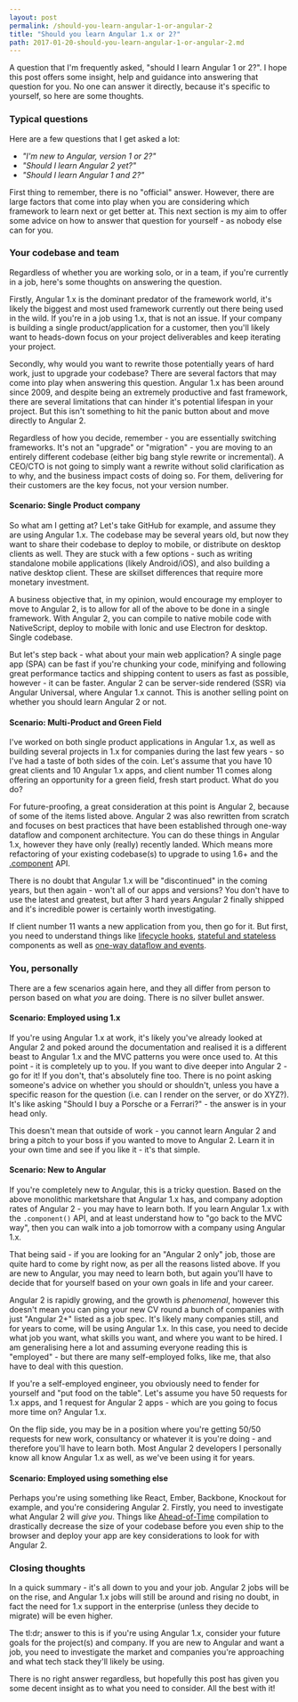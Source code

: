 ```yaml
---
layout: post
permalink: /should-you-learn-angular-1-or-angular-2
title: "Should you learn Angular 1.x or 2?"
path: 2017-01-20-should-you-learn-angular-1-or-angular-2.md
---
```


A question that I'm frequently asked, "should I learn Angular 1 or 2?". I hope this post offers some insight, help and guidance into answering that question for you. No one can answer it directly, because it's specific to yourself, so here are some thoughts.

### Typical questions

Here are a few questions that I get asked a lot:

- _"I'm new to Angular, version 1 or 2?"_
- _"Should I learn Angular 2 yet?"_
- _"Should I learn Angular 1 and 2?"_

First thing to remember, there is no "official" answer. However, there are large factors that come into play when you are considering which framework to learn next or get better at. This next section is my aim to offer some advice on how to answer that question for yourself - as nobody else can for you.

### Your codebase and team

Regardless of whether you are working solo, or in a team, if you're currently in a job, here's some thoughts on answering the question.

Firstly, Angular 1.x is the dominant predator of the framework world, it's likely the biggest and most used framework currently out there being used in the wild. If you're in a job using 1.x, that is not an issue. If your company is building a single product/application for a customer, then you'll likely want to heads-down focus on your project deliverables and keep iterating your project.

Secondly, why would you want to rewrite those potentially years of hard work, just to upgrade your codebase? There are several factors that may come into play when answering this question. Angular 1.x has been around since 2009, and despite being an extremely productive and fast framework, there are several limitations that can hinder it's potential lifespan in your project. But this isn't something to hit the panic button about and move directly to Angular 2.

Regardless of how you decide, remember - you are essentially switching frameworks. It's not an "upgrade" or "migration" - you are moving to an entirely different codebase (either big bang style rewrite or incremental). A CEO/CTO is not going to simply want a rewrite without solid clarification as to why, and the business impact costs of doing so. For them, delivering for their customers are the key focus, not your version number.

#### Scenario: Single Product company

So what am I getting at? Let's take GitHub for example, and assume they are using Angular 1.x. The codebase may be several years old, but now they want to share their codebase to deploy to mobile, or distribute on desktop clients as well. They are stuck with a few options - such as writing standalone mobile applications (likely Android/iOS), and also building a native desktop client. These are skillset differences that require more monetary investment.

A business objective that, in my opinion, would encourage my employer to move to Angular 2, is to allow for all of the above to be done in a single framework. With Angular 2, you can compile to native mobile code with NativeScript, deploy to mobile with Ionic and use Electron for desktop. Single codebase.

But let's step back - what about your main web application? A single page app (SPA) can be fast if you're chunking your code, minifying and following great performance tactics and shipping content to users as fast as possible, however - it can be faster. Angular 2 can be server-side rendered (SSR) via Angular Universal, where Angular 1.x cannot. This is another selling point on whether you should learn Angular 2 or not.

#### Scenario: Multi-Product and Green Field

I've worked on both single product applications in Angular 1.x, as well as building several projects in 1.x for companies during the last few years - so I've had a taste of both sides of the coin. Let's assume that you have 10 great clients and 10 Angular 1.x apps, and client number 11 comes along offering an opportunity for a green field, fresh start product. What do you do?

For future-proofing, a great consideration at this point is Angular 2, because of some of the items listed above. Angular 2 was also rewritten from scratch and focuses on best practices that have been established through one-way dataflow and component architecture. You can do these things in Angular 1.x, however they have only (really) recently landed. Which means more refactoring of your existing codebase(s) to upgrade to using 1.6+ and the [.component](/exploring-the-angular-1-5-component-method/) API.

There is no doubt that Angular 1.x will be "discontinued" in the coming years, but then again - won't all of our apps and versions? You don't have to use the latest and greatest, but after 3 hard years Angular 2 finally shipped and it's incredible power is certainly worth investigating.

If client number 11 wants a new application from you, then go for it. But first, you need to understand things like [lifecycle hooks](/angular-1-5-lifecycle-hooks), [stateful and stateless](/stateful-stateless-components) components as well as [one-way dataflow and events](https://github.com/toddmotto/angular-styleguide#one-way-dataflow-and-events).

### You, personally

There are a few scenarios again here, and they all differ from person to person based on what _you_ are doing. There is no silver bullet answer.

#### Scenario: Employed using 1.x

If you're using Angular 1.x at work, it's likely you've already looked at Angular 2 and poked around the documentation and realised it is a different beast to Angular 1.x and the MVC patterns you were once used to. At this point - it is completely up to you. If you want to dive deeper into Angular 2 - go for it! If you don't, that's absolutely fine too. There is no point asking someone's advice on whether you should or shouldn't, unless you have a specific reason for the question (i.e. can I render on the server, or do XYZ?). It's like asking "Should I buy a Porsche or a Ferrari?" - the answer is in your head only.

This doesn't mean that outside of work - you cannot learn Angular 2 and bring a pitch to your boss if you wanted to move to Angular 2. Learn it in your own time and see if you like it - it's that simple.

#### Scenario: New to Angular

If you're completely new to Angular, this is a tricky question. Based on the above monolithic marketshare that Angular 1.x has, and company adoption rates of Angular 2 - you may have to learn both. If you learn Angular 1.x with the `.component()` API, and at least understand how to "go back to the MVC way", then you can walk into a job tomorrow with a company using Angular 1.x.

That being said - if you are looking for an "Angular 2 only" job, those are quite hard to come by right now, as per all the reasons listed above. If you are new to Angular, you may need to learn both, but again you'll have to decide that for yourself based on your own goals in life and your career.

Angular 2 is rapidly growing, and the growth is _phenomenal_, however this doesn't mean you can ping your new CV round a bunch of companies with just "Angular 2+" listed as a job spec. It's likely many companies still, and for years to come, will be using Angular 1.x. In this case, you need to decide what job you want, what skills you want, and where you want to be hired. I am generalising here a lot and assuming everyone reading this is "employed" - but there are many self-employed folks, like me, that also have to deal with this question.

If you're a self-employed engineer, you obviously need to fender for yourself and "put food on the table". Let's assume you have 50 requests for 1.x apps, and 1 request for Angular 2 apps - which are you going to focus more time on? Angular 1.x.

On the flip side, you may be in a position where you're getting 50/50 requests for new work, consultancy or whatever it is you're doing - and therefore you'll have to learn both. Most Angular 2 developers I personally know all know Angular 1.x as well, as we've been using it for years.

#### Scenario: Employed using something else

Perhaps you're using something like React, Ember, Backbone, Knockout for example, and you're considering Angular 2. Firstly, you need to investigate what Angular 2 will _give you_. Things like [Ahead-of-Time](https://angular.io/docs/ts/latest/cookbook/aot-compiler.html) compilation to drastically decrease the size of your codebase before you even ship to the browser and deploy your app are key considerations to look for with Angular 2.

### Closing thoughts

In a quick summary - it's all down to you and your job. Angular 2 jobs will be on the rise, and Angular 1.x jobs will still be around and rising no doubt, in fact the need for 1.x support in the enterprise (unless they decide to migrate) will be even higher.

The tl:dr; answer to this is if you're using Angular 1.x, consider your future goals for the project(s) and company. If you are new to Angular and want a job, you need to investigate the market and companies you're approaching and what tech stack they'll likely be using.

There is no right answer regardless, but hopefully this post has given you some decent insight as to what you need to consider. All the best with it!